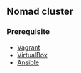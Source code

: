 ## Nomad cluster

### Prerequisite

  * [Vagrant](https://www.vagrantup.com/downloads.html)
  * [VirtualBox](https://www.virtualbox.org/wiki/Downloads)
  * [Ansible](https://docs.ansible.com/ansible/latest/installation_guide/)

